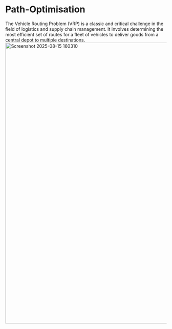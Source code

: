 # Path-Optimisation
The Vehicle Routing Problem (VRP) is a classic and critical challenge in the field of logistics and supply chain management. It involves determining the most efficient set of routes for a fleet of vehicles to deliver goods from a central depot to multiple destinations. 
<img width="1919" height="877" alt="Screenshot 2025-08-15 160310" src="https://github.com/user-attachments/assets/40493d26-df01-476a-adda-f939021ba82f" />
